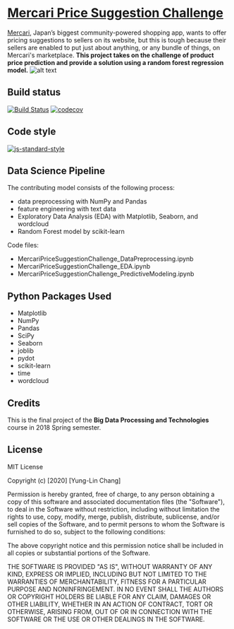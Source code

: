 # [Mercari Price Suggestion Challenge](https://www.kaggle.com/c/mercari-price-suggestion-challenge)
[Mercari](https://www.mercari.com/), Japan’s biggest community-powered shopping app, wants to offer pricing suggestions to sellers on its website, but this is tough because their sellers are enabled to put just about anything, or any bundle of things, on Mercari's marketplace. **This project takes on the challenge of product price prediction and provide a solution using a random forest regression model.**
![alt text](https://storage.googleapis.com/kaggle-organizations/1076/thumbnail.jpg%3Fr=260)

## Build status
[![Build Status](https://travis-ci.org/joemccann/dillinger.svg?branch=master)](https://travis-ci.org/joemccann/dillinger) [![codecov](https://codecov.io/gh/yunglinchang/Mercari_pricesuggestion/branch/master/graph/badge.svg)](https://codecov.io/gh/yunglinchang/Mercari_pricesuggestion)

## Code style
[![js-standard-style](https://img.shields.io/badge/code%20style-standard-brightgreen.svg?style=flat)](https://github.com/feross/standard)

## Data Science Pipeline
The contributing model consists of the following process:
* data preprocessing with NumPy and Pandas 
* feature engineering with text data
* Exploratory Data Analysis (EDA) with Matplotlib, Seaborn, and wordcloud
* Random Forest model by scikit-learn

Code files:
* MercariPriceSuggestionChallenge_DataPreprocessing.ipynb
* MercariPriceSuggestionChallenge_EDA.ipynb
* MercariPriceSuggestionChallenge_PredictiveModeling.ipynb

## Python Packages Used
* Matplotlib 
* NumPy
* Pandas
* SciPy
* Seaborn
* joblib
* pydot
* scikit-learn
* time
* wordcloud

## Credits
This is the final project of the **Big Data Processing and Technologies** course in 2018 Spring semester.

## License
MIT License

Copyright (c) [2020] [Yung-Lin Chang]

Permission is hereby granted, free of charge, to any person obtaining a copy
of this software and associated documentation files (the "Software"), to deal
in the Software without restriction, including without limitation the rights
to use, copy, modify, merge, publish, distribute, sublicense, and/or sell
copies of the Software, and to permit persons to whom the Software is
furnished to do so, subject to the following conditions:

The above copyright notice and this permission notice shall be included in all
copies or substantial portions of the Software.

THE SOFTWARE IS PROVIDED "AS IS", WITHOUT WARRANTY OF ANY KIND, EXPRESS OR
IMPLIED, INCLUDING BUT NOT LIMITED TO THE WARRANTIES OF MERCHANTABILITY,
FITNESS FOR A PARTICULAR PURPOSE AND NONINFRINGEMENT. IN NO EVENT SHALL THE
AUTHORS OR COPYRIGHT HOLDERS BE LIABLE FOR ANY CLAIM, DAMAGES OR OTHER
LIABILITY, WHETHER IN AN ACTION OF CONTRACT, TORT OR OTHERWISE, ARISING FROM,
OUT OF OR IN CONNECTION WITH THE SOFTWARE OR THE USE OR OTHER DEALINGS IN THE
SOFTWARE.
